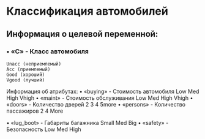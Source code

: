 # Классификация автомобилей
## Информация о целевой переменной:
### •	«C» - Класс автомобиля
	Unacc (неприемлемый)
	Acc (приемлемый)
	Good (хороший)
	Vgood (лучший)
Информация об атрибутах:
•	«buying» - Стоимость автомобиля
	Low
	Med
	High
	Vhigh
•	«maint» - Стоимость обслуживания
	Low
	Med
	High
	Vhigh
•	«doors» - Количество дверей
	2
	3
	4
	5more
•	«persons» - Количество пассажиров
	2
	4
	More

•	«lug_boot» - Габариты багажника
	Small
	Med
	Big
•	«safety» - Безопасность
	Low
	Med
	High

